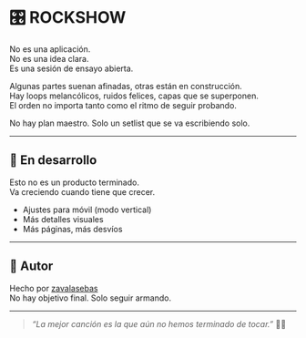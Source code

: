 # 🎛️ ROCKSHOW

No es una aplicación.  
No es una idea clara.  
Es una sesión de ensayo abierta.

Algunas partes suenan afinadas, otras están en construcción.  
Hay loops melancólicos, ruidos felices, capas que se superponen.  
El orden no importa tanto como el ritmo de seguir probando.

No hay plan maestro. Solo un setlist que se va escribiendo solo.

---

## 🚧 En desarrollo

Esto no es un producto terminado.  
Va creciendo cuando tiene que crecer.

- Ajustes para móvil (modo vertical)  
- Más detalles visuales  
- Más páginas, más desvíos

---

## 👤 Autor

Hecho por [zavalasebas](https://github.com/zavalasebas)  
No hay objetivo final. Solo seguir armando.

---

> _“La mejor canción es la que aún no hemos terminado de tocar.”_ 🎸🎤

